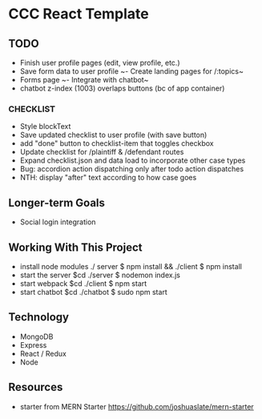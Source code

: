 # CCC React Template

## TODO
- Finish user profile pages (edit, view profile, etc.)
- Save form data to user profile
~- Create landing pages for /:topics~
- Forms page
~- Integrate with chatbot~
- chatbot z-index (1003) overlaps buttons (bc of app container)

### CHECKLIST
- Style blockText
- Save updated checklist to user profile (with save button)
- add "done" button to checklist-item that toggles checkbox
- Update checklist for /plaintiff & /defendant routes
- Expand checklist.json and data load to incorporate other case types
- Bug: accordion action dispatching only after todo action dispatches
- NTH: display "after" text according to how case goes

## Longer-term Goals
- Social login integration

## Working With This Project
- install node modules ./ server $ npm install && ./client $ npm install  
- start the server $cd ./server $ nodemon index.js
- start webpack $cd ./client $ npm start
- start chatbot $cd ./chatbot $ sudo npm start

## Technology
- MongoDB
- Express
- React / Redux
- Node

## Resources
- starter from MERN Starter <https://github.com/joshuaslate/mern-starter>
